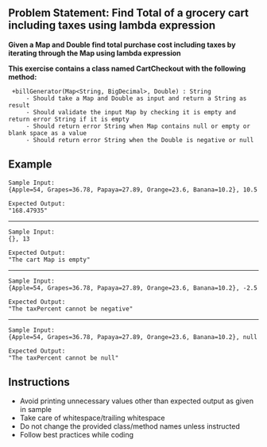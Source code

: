 ## Problem Statement: Find Total of a grocery cart including taxes using lambda expression

**Given a Map and Double find total purchase cost including taxes by iterating through the Map using lambda expression**

**This exercise contains a class named CartCheckout with the following method:**

     +billGenerator(Map<String, BigDecimal>, Double) : String  
         - Should take a Map and Double as input and return a String as result
         - Should validate the input Map by checking it is empty and return error String if it is empty     
         - Should return error String when Map contains null or empty or blank space as a value      
         - Should return error String when the Double is negative or null              


## Example
    Sample Input:
    {Apple=54, Grapes=36.78, Papaya=27.89, Orange=23.6, Banana=10.2}, 10.5     
    
    Expected Output:
    "168.47935"
--------------------------------------------------------
    Sample Input:
    {}, 13
        
    Expected Output:
    "The cart Map is empty"
--------------------------------------------------------
    Sample Input:
    {Apple=54, Grapes=36.78, Papaya=27.89, Orange=23.6, Banana=10.2}, -2.5
        
    Expected Output:
    "The taxPercent cannot be negative"
--------------------------------------------------------
    Sample Input:
    {Apple=54, Grapes=36.78, Papaya=27.89, Orange=23.6, Banana=10.2}, null
        
    Expected Output:
    "The taxPercent cannot be null"


## Instructions

- Avoid printing unnecessary values other than expected output as given in sample
- Take care of whitespace/trailing whitespace
- Do not change the provided class/method names unless instructed
- Follow best practices while coding